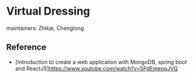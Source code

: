 # Virtual Dressing



maintainers: Zhikai, Chenglong

## Reference

* [Introduction to create a web application with MongoDB, spring boot and ReactJS]https://www.youtube.com/watch?v=5PdEmeopJVQ